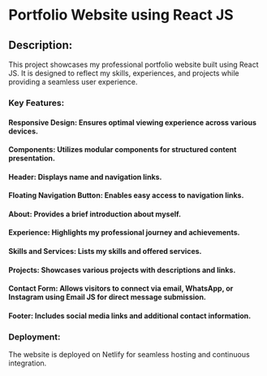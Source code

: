 # Portfolio Website using React JS
## Description:
This project showcases my professional portfolio website built using React JS. It is designed to reflect my skills, experiences, and projects while providing a seamless user experience.

### Key Features:

#### Responsive Design: Ensures optimal viewing experience across various devices.
#### Components: Utilizes modular components for structured content presentation.
#### Header: Displays name and navigation links.
#### Floating Navigation Button: Enables easy access to navigation links.
#### About: Provides a brief introduction about myself.
#### Experience: Highlights my professional journey and achievements.
#### Skills and Services: Lists my skills and offered services.
#### Projects: Showcases various projects with descriptions and links.
#### Contact Form: Allows visitors to connect via email, WhatsApp, or Instagram using Email JS for direct message submission.
#### Footer: Includes social media links and additional contact information.

### Deployment:
The website is deployed on Netlify for seamless hosting and continuous integration.
